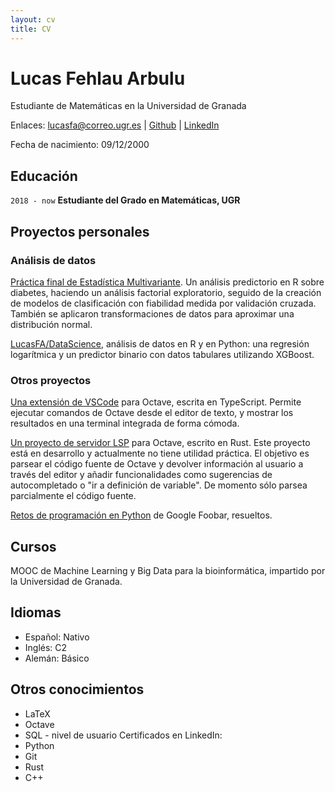 ```yaml
---
layout: cv
title: CV
---
```

# Lucas Fehlau Arbulu
Estudiante de Matemáticas en la Universidad de Granada

Enlaces: <span>
  <a href="mailto:lucasfa@correo.ugr.es">lucasfa@correo.ugr.es</a>
| <a href="https://github.com/LucasFA">Github</a>
| <a href="https://www.linkedin.com/in/lucas-f-80a8b213a/">LinkedIn</a>
</span>

Fecha de nacimiento: 09/12/2000


## Educación

`2018 - now`
__Estudiante del Grado en Matemáticas, UGR__

## Proyectos personales

### Análisis de datos

<a href="https://github.com/LucasFA/EMV/blob/main/Pr%C3%A1cticafinal/pr%C3%A1ctica.md">Práctica final de Estadística Multivariante</a>. Un análisis predictorio en R sobre diabetes, haciendo un análisis factorial exploratorio, seguido de la creación de modelos de clasificación con fiabilidad medida por validación cruzada. También se aplicaron transformaciones de datos para aproximar una distribución normal.

<a href="https://github.com/LucasFA/DataScience">LucasFA/DataScience</a>, análisis de datos en R y en Python: una regresión logarítmica y un predictor binario con datos tabulares utilizando XGBoost.

### Otros proyectos

[Una extensión de VSCode](https://github.com/LucasFA/vscode-octave) para Octave, escrita en TypeScript. Permite ejecutar comandos de Octave desde el editor de texto, y mostrar los resultados en una terminal integrada de forma cómoda.

[Un proyecto de servidor LSP](https://github.com/LucasFA/octave-lsp) para Octave, escrito en Rust. Este proyecto está en desarrollo y actualmente no tiene utilidad práctica. El objetivo es parsear el código fuente de Octave y devolver información al usuario a través del editor y añadir funcionalidades como sugerencias de autocompletado o "ir a definición de variable". De momento sólo parsea parcialmente el código fuente.

[Retos de programación en Python](https://github.com/LucasFA/Googlefoobar) de Google Foobar, resueltos.

## Cursos
MOOC de Machine Learning y Big Data para la bioinformática, impartido por la Universidad de Granada.

## Idiomas
- Español: Nativo
- Inglés: C2
- Alemán: Básico

## Otros conocimientos
- LaTeX
- Octave
- SQL - nivel de usuario
Certificados en LinkedIn:
- Python
- Git
- Rust
- C++

<!-- ### Footer

Last updated: May 2013 -->


